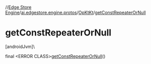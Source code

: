 //[Edge Store Engine](../../../index.md)/[ai.edgestore.engine.protos](../index.md)/[OpKtKt](index.md)/[getConstRepeaterOrNull](get-const-repeater-or-null.md)

# getConstRepeaterOrNull

[androidJvm]\

final &lt;ERROR CLASS&gt;[getConstRepeaterOrNull](get-const-repeater-or-null.md)()
